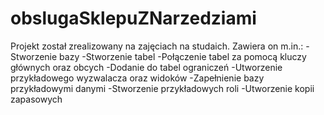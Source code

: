 # obslugaSklepuZNarzedziami
Projekt został zrealizowany na zajęciach na studaich.
Zawiera on m.in.:
-Stworzenie bazy
-Stworzenie tabel
-Połączenie tabel za pomocą kluczy głównych oraz obcych
-Dodanie do tabel ograniczeń
-Utworzenie przykładowego wyzwalacza oraz widoków
-Zapełnienie bazy przykładowymi danymi
-Stworzenie przykładowych roli
-Utworzenie kopii zapasowych
